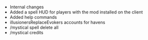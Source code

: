- Internal changes
- Added a spell HUD for players with the mod installed on the client
- Added help commands
- illusionersReplaceEvokers accounts for havens
- /mystical spell delete all
- /mystical credits